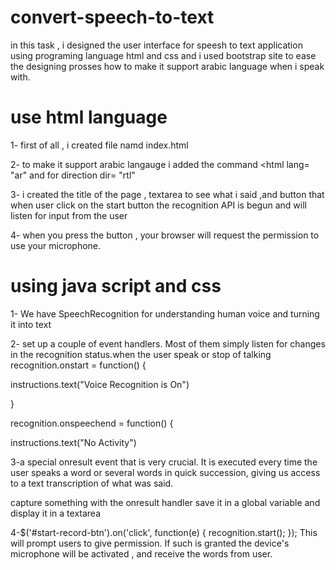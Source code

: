 # convert-speech-to-text
in this task , i designed the user interface for speesh to text application using programing language html and css and i used bootstrap site to ease the designing prosses how to make it support arabic language when i speak with.
# use html language
1-  first of all , i created file namd index.html

2- to make it support arabic langauge i added the command <html lang= "ar"
and for direction dir= "rtl" 

3- i created the title of the page  , textarea to see what i said  ,and button that when user click on the start button the recognition API is begun and will listen for input from the user

4- when you press the button , your browser will request the permission to use your microphone.

# using java script and css 
1- We have SpeechRecognition for understanding human voice and turning it into text 

2-  set up a couple of event handlers. Most of them simply listen for changes in the recognition status.when the user speak or stop of talking
recognition.onstart = function() {

 instructions.text("Voice Recognition is On")

}

recognition.onspeechend = function() {

 instructions.text("No Activity")
 
 3-a special onresult event that is very crucial. It is executed every time the user speaks a word or several words in quick succession, giving us access to a text transcription of what was said.

capture something with the onresult handler save it in a global variable and display it in a textarea

4-$('#start-record-btn').on('click', function(e) {
  recognition.start();
});
This will prompt users to give permission. If such is granted the device's microphone will be activated , and receive the words from user.
